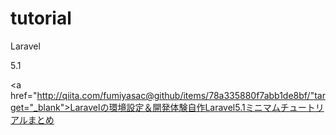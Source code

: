 # tutorial

Laravel

5.1

<a href="http://qiita.com/fumiyasac@github/items/78a335880f7abb1de8bf/"target="_blank">Laravelの環境設定＆開発体験自作Laravel5.1ミニマムチュートリアルまとめ</a>
